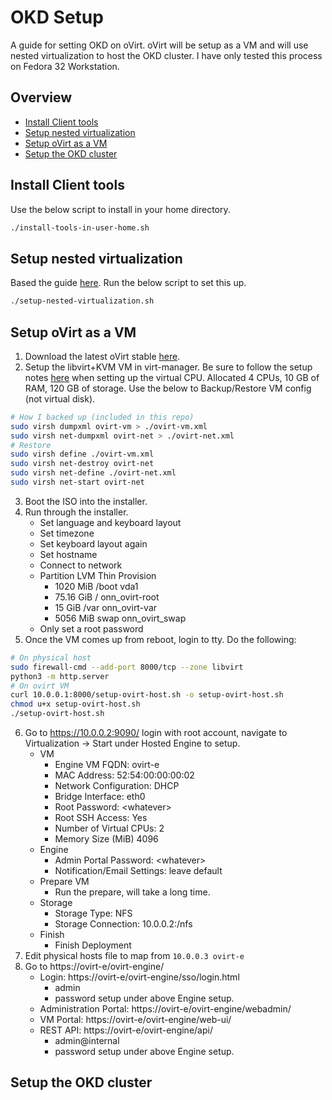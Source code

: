 # OKD Setup
A guide for setting OKD on oVirt. oVirt will be setup as a VM and will use nested virtualization to host the OKD cluster. I have only tested this process on Fedora 32 Workstation.
## Overview
- [Install Client tools](#Install-Client-tools)
- [Setup nested virtualization](#Setup-nested-virtualization)
- [Setup oVirt as a VM](#Setup-oVirt-as-a-VM)
- [Setup the OKD cluster](#Setup-the-OKD-cluster)
## Install Client tools
Use the below script to install in your home directory.
```bash
./install-tools-in-user-home.sh
```
## Setup nested virtualization
Based the guide [here](https://docs.fedoraproject.org/en-US/quick-docs/using-nested-virtualization-in-kvm/). Run the below script to set this up.
```bash
./setup-nested-virtualization.sh
```
## Setup oVirt as a VM
1. Download the latest oVirt stable [here](https://www.ovirt.org/download/node.html).
2. Setup the libvirt+KVM VM in virt-manager. Be sure to follow the setup notes [here](https://docs.fedoraproject.org/en-US/quick-docs/using-nested-virtualization-in-kvm/#proc_configuring-nested-virtualization-in-virt-manager) when setting up the virtual CPU. Allocated 4 CPUs, 10 GB of RAM, 120 GB of storage. Use the below to Backup/Restore VM config (not virtual disk).
```bash
# How I backed up (included in this repo)
sudo virsh dumpxml ovirt-vm > ./ovirt-vm.xml
sudo virsh net-dumpxml ovirt-net > ./ovirt-net.xml
# Restore
sudo virsh define ./ovirt-vm.xml
sudo virsh net-destroy ovirt-net
sudo virsh net-define ./ovirt-net.xml
sudo virsh net-start ovirt-net
```
3. Boot the ISO into the installer.
4. Run through the installer.
    - Set language and keyboard layout
    - Set timezone
    - Set keyboard layout again
    - Set hostname
    - Connect to network
    - Partition LVM Thin Provision
        - 1020 MiB /boot vda1
        - 75.16 GiB / onn_ovirt-root
        - 15 GiB /var onn_ovirt-var
        - 5056 MiB swap onn_ovirt_swap
    - Only set a root password
5. Once the VM comes up from reboot, login to tty. Do the following:
```bash
# On physical host
sudo firewall-cmd --add-port 8000/tcp --zone libvirt
python3 -m http.server
# On ovirt VM
curl 10.0.0.1:8000/setup-ovirt-host.sh -o setup-ovirt-host.sh
chmod u+x setup-ovirt-host.sh
./setup-ovirt-host.sh
```
6. Go to https://10.0.0.2:9090/ login with root account, navigate to Virtualization -> Start under Hosted Engine to setup.
    - VM
        - Engine VM FQDN: ovirt-e
        - MAC Address: 52:54:00:00:00:02
        - Network Configuration: DHCP
        - Bridge Interface: eth0
        - Root Password: \<whatever>
        - Root SSH Access: Yes
        - Number of Virtual CPUs: 2
        - Memory Size (MiB) 4096
    - Engine
        - Admin Portal Password: \<whatever>
        - Notification/Email Settings: leave default
    - Prepare VM
        - Run the prepare, will take a long time.
    - Storage
        - Storage Type: NFS
        - Storage Connection: 10.0.0.2:/nfs
    - Finish
        - Finish Deployment
7. Edit physical hosts file to map from `10.0.0.3 ovirt-e`
8. Go to https://ovirt-e/ovirt-engine/
    - Login: https://ovirt-e/ovirt-engine/sso/login.html
        - admin
        - password setup under above Engine setup.
    - Administration Portal: https://ovirt-e/ovirt-engine/webadmin/
    - VM Portal: https://ovirt-e/ovirt-engine/web-ui/
    - REST API: https://ovirt-e/ovirt-engine/api/
        - admin@internal
        - password setup under above Engine setup.
## Setup the OKD cluster